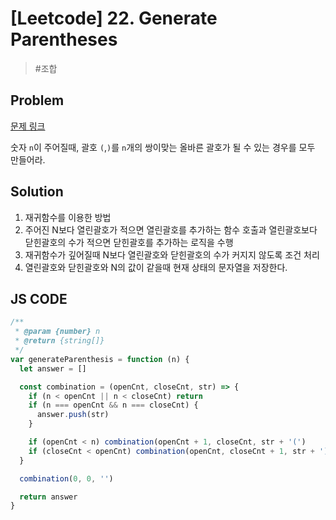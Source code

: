 # [Leetcode] 22. Generate Parentheses

> #조합

## Problem

[문제 링크](https://leetcode.com/problems/generate-parentheses/)

숫자 `n`이 주어질때, 괄호 `(`,`)`를 `n`개의 쌍이맞는 올바른 괄호가 될 수 있는 경우를 모두 만들어라.

## Solution

1. 재귀함수를 이용한 방법
2. 주어진 N보다 열린괄호가 적으면 열린괄호를 추가하는 함수 호출과 열린괄호보다 닫힌괄호의 수가 적으면 닫힌괄호를 추가하는 로직을 수행
3. 재귀함수가 깊어질때 N보다 열린괄호와 닫힌괄호의 수가 커지지 않도록 조건 처리
4. 열린괄호와 닫힌괄호와 N의 값이 같을때 현재 상태의 문자열을 저장한다.

## JS CODE

```javascript
/**
 * @param {number} n
 * @return {string[]}
 */
var generateParenthesis = function (n) {
  let answer = []

  const combination = (openCnt, closeCnt, str) => {
    if (n < openCnt || n < closeCnt) return
    if (n === openCnt && n === closeCnt) {
      answer.push(str)
    }

    if (openCnt < n) combination(openCnt + 1, closeCnt, str + '(')
    if (closeCnt < openCnt) combination(openCnt, closeCnt + 1, str + ')')
  }

  combination(0, 0, '')

  return answer
}
```
